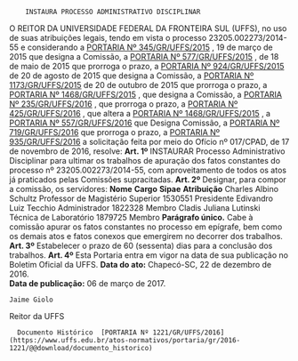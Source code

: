         INSTAURA PROCESSO ADMINISTRATIVO DISCIPLINAR  

 O REITOR DA UNIVERSIDADE FEDERAL DA FRONTEIRA SUL (UFFS), no uso de suas atribuições legais, tendo em vista o processo 23205.002273/2014-55 e considerando a [PORTARIA Nº 345/GR/UFFS/2015](https://www.uffs.edu.br/atos-normativos/portaria/gr/2015-0345)  , 19 de março de 2015 que designa a Comissão, a [PORTARIA Nº 577/GR/UFFS/2015](https://www.uffs.edu.br/atos-normativos/portaria/gr/2015-0577)  , de 18 de maio de 2015 que prorroga o prazo, a [PORTARIA Nº 924/GR/UFFS/2015](https://www.uffs.edu.br/atos-normativos/portaria/gr/2015-0924)  de 20 de agosto de 2015 que designa a Comissão, a [PORTARIA Nº 1173/GR/UFFS/2015](https://www.uffs.edu.br/atos-normativos/portaria/gr/2015-1173)  de 20 de outubro de 2015 que prorroga o prazo, a [PORTARIA Nº 1468/GR/UFFS/2015](https://www.uffs.edu.br/atos-normativos/portaria/gr/2015-1468)  , que designa a Comissão, a [PORTARIA Nº 235/GR/UFFS/2016](https://www.uffs.edu.br/atos-normativos/portaria/gr/2016-0235)  , que prorroga o prazo, a [PORTARIA Nº 425/GR/UFFS/2016](https://www.uffs.edu.br/atos-normativos/portaria/gr/2016-0425)  , que altera a [PORTARIA Nº 1468/GR/UFFS/2015](https://www.uffs.edu.br/atos-normativos/portaria/gr/2015-1468)  , a [PORTARIA Nº 557/GR/UFFS/2016](https://www.uffs.edu.br/atos-normativos/portaria/gr/2016-0557)  que Designa Comissão, a [PORTARIA Nº 719/GR/UFFS/2016](https://www.uffs.edu.br/atos-normativos/portaria/gr/2016-0719)  que prorroga o prazo, a [PORTARIA Nº 935/GR/UFFS/2016](https://www.uffs.edu.br/atos-normativos/portaria/gr/2016-0935)  a solicitação feita por meio do Ofício nº 017/CPAD, de 17 de novembro de 2016, resolve:   **Art. 1º** INSTAURAR Processo Administrativo Disciplinar para ultimar os trabalhos de apuração dos fatos constantes do processo nº 23205.002273/2014-55, com aproveitamento de todos os atos já praticados pelas Comissões supracitadas.   **Art. 2º** Designar, para compor a comissão, os servidores:     **Nome**    **Cargo**    **Sipae**    **Atribuição**      Charles Albino Schultz   Professor de Magistério Superior   1530551   Presidente     Edivandro Luiz Tecchio   Administrador   1822328   Membro     Cladis Juliana Lutinski   Técnica de Laboratório   1879725   Membro     **Parágrafo único.** Cabe à comissão apurar os fatos constantes no processo em epígrafe, bem como os demais atos e fatos conexos que emergirem no decorrer dos trabalhos.   **Art. 3º** Estabelecer o prazo de 60 (sessenta) dias para a conclusão dos trabalhos.   **Art. 4º** Esta Portaria entra em vigor na data de sua publicação no Boletim Oficial da UFFS.      **Data do ato:** Chapecó-SC, 22 de dezembro de 2016.   
 **Data de publicação:**  06 de março de 2017. 

    Jaime Giolo   
 Reitor da UFFS 

      Documento Histórico  [PORTARIA Nº 1221/GR/UFFS/2016](https://www.uffs.edu.br/atos-normativos/portaria/gr/2016-1221/@@download/documento_historico)     
      